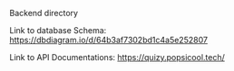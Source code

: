 Backend directory


Link to database Schema: https://dbdiagram.io/d/64b3af7302bd1c4a5e252807

Link to API Documentations: https://quizy.popsicool.tech/
